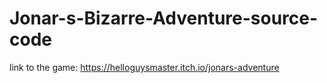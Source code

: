 # Jonar-s-Bizarre-Adventure-source-code
link to the game: https://helloguysmaster.itch.io/jonars-adventure
